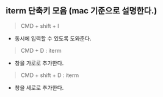 ## iterm 단축키 모음 (mac 기준으로 설명한다.)
> CMD + shift + I 
* 동시에 입력할 수 있도록 도와준다.

> CMD + D : iterm 
* 창을 가로로 추가한다.

> CMD + shift + D : iterm 
* 창을 세로로 추가한다.